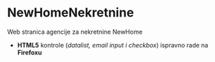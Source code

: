 # NewHomeNekretnine
Web stranica agencije za nekretnine NewHome
* **HTML5** kontrole (*datalist, email input i checkbox*) ispravno rade na **Firefoxu**
